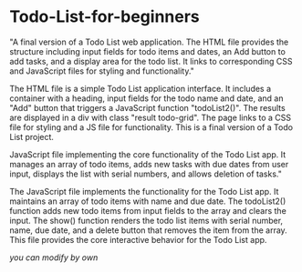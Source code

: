 # Todo-List-for-beginners
"A final version of a Todo List web application. The HTML file provides the structure including input fields for todo items and dates, an Add button to add tasks, and a display area for the todo list. It links to corresponding CSS and JavaScript files for styling and functionality."

The HTML file is a simple Todo List application interface. It includes a container with a heading, input fields for the todo name and date, and an "Add" button that triggers a JavaScript function "todoList2()". The results are displayed in a div with class "result todo-grid". The page links to a CSS file for styling and a JS file for functionality. This is a final version of a Todo List project.

JavaScript file implementing the core functionality of the Todo List app. It manages an array of todo items, adds new tasks with due dates from user input, displays the list with serial numbers, and allows deletion of tasks."

The JavaScript file implements the functionality for the Todo List app. It maintains an array of todo items with name and due date. The todoList2() function adds new todo items from input fields to the array and clears the input. The show() function renders the todo list items with serial number, name, due date, and a delete button that removes the item from the array. This file provides the core interactive behavior for the Todo List app.


*you can modify by own*
